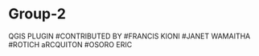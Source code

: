 # Group-2 
QGIS PLUGIN
#CONTRIBUTED BY
#FRANCIS KIONI
#JANET WAMAITHA
#ROTICH aRCQUITON
#OSORO ERIC
